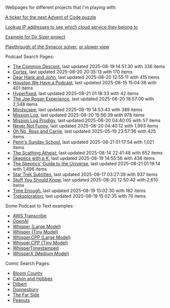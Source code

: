 Webpages for different projects that I'm playing with:

[A ticker for the next Advent of Code puzzle](https://seligman.github.io/aoc_ticker.html)

[Lookup IP addresses to see which cloud service they belong to](https://seligman.github.io/cloud-ips/index.html)

[Example for Dir Sizer project](https://seligman.github.io/dir_sizer/cost_example.html)

[Playthrough of the Synacor solver](https://seligman.github.io/synacor/run_script_speed.html), [or slower view](https://seligman.github.io/synacor/run_script.html)

Podcast Search Pages:
<!-- Podcasts Start -->
* [The Common Descent](https://seligman.github.io/podcasts/common_descent/common_descent.html), last updated 2025-08-19 14:51:30 with 336 items
* [Cortex](https://seligman.github.io/podcasts/cortex_pod/cortex_pod.html), last updated 2025-08-20 20:35:13 with 170 items
* [Dear Hank and John](https://seligman.github.io/podcasts/hank_and_john/hank_and_john.html), last updated 2025-08-20 12:55:11 with 415 items
* [Houston We Have a Podcast](https://seligman.github.io/podcasts/houston_we_have_a_podcast/houston_we_have_a_podcast.html), last updated 2025-08-15 15:04:36 with 401 items
* [Hyperfixed](https://seligman.github.io/podcasts/hyperfixed/hyperfixed.html), last updated 2025-08-21 01:18:33 with 42 items
* [The Joe Rogan Experience](https://seligman.github.io/podcasts/jre/jre.html), last updated 2025-08-20 18:57:00 with 2,548 items
* [Mindscape](https://seligman.github.io/podcasts/mindscape/mindscape.html), last updated 2025-08-19 14:53:43 with 389 items
* [Mission Log](https://seligman.github.io/podcasts/mission_log/mission_log.html), last updated 2025-08-20 15:56:39 with 978 items
* [Mission Log Prodigy](https://seligman.github.io/podcasts/ml_prodigy/ml_prodigy.html), last updated 2025-08-20 04:40:05 with 57 items
* [Never Not Funny](https://seligman.github.io/podcasts/nevernotfunny/nevernotfunny.html), last updated 2025-08-20 04:40:12 with 1,993 items
* [Oh No, Ross and Carrie](https://seligman.github.io/podcasts/oh_no/oh_no.html), last updated 2025-05-19 23:57:36 with 425 items
* [Penn's Sunday School](https://seligman.github.io/podcasts/penn_sunday_school/penn_sunday_school.html), last updated 2025-08-21 01:17:54 with 1,021 items
* [The Scathing Atheist](https://seligman.github.io/podcasts/scathing/scathing.html), last updated 2025-08-14 22:41:48 with 652 items
* [Skeptics with a K](https://seligman.github.io/podcasts/swak/swak.html), last updated 2025-08-19 14:55:56 with 438 items
* [The Skeptics' Guide to the Universe](https://seligman.github.io/podcasts/sgu/sgu.html), last updated 2025-08-21 01:19:14 with 1,496 items
* [Star Trek Subtitles](https://seligman.github.io/star_trek_subtitles/star_trek_subtitles.html), last updated 2025-08-17 03:27:39 with 937 items
* [Stuff You Should Know](https://seligman.github.io/podcasts/stuff_know/stuff_know.html), last updated 2025-08-20 12:50:42 with 2,610 items
* [Time Enough](https://seligman.github.io/podcasts/time_enough/time_enough.html), last updated 2025-08-19 15:02:30 with 182 items
* [Treksploration](https://seligman.github.io/podcasts/treksploration/treksploration.html), last updated 2025-08-19 15:02:35 with 70 items
<!-- Podcasts End -->

Some Podcast to Text examples:
* [AWS Transcribe](https://seligman.github.io/podcast_to_text/Example-Results-AWS-Transcribe.html)
* [OpenAI](https://seligman.github.io/podcast_to_text/Example-Results-OpenAI.html)
* [Whisper (Large Model)](https://seligman.github.io/podcast_to_text/Example-Results-Whisper-Large.html)
* [Whisper (Tiny Model)](https://seligman.github.io/podcast_to_text/Example-Results-Whisper-Tiny.html)
* [Whisper.CPP (Large Model)](https://seligman.github.io/podcast_to_text/Example-Results-Whisper_CPP-Large.html)
* [Whisper.CPP (Tiny Model)](https://seligman.github.io/podcast_to_text/Example-Results-Whisper_CPP-Tiny.html)
* [WhisperTimestamped](https://seligman.github.io/podcast_to_text/Example-Results-WhisperTimestamped-Medium.html)
* [WhisperX (Medium Model)](https://seligman.github.io/podcast_to_text/Example-Results-WhisperX-Medium.html)

Comic Search Pages:
* [Bloom County](https://seligman.github.io/comics/bloom_county.html)
* [Calvin and Hobbes](https://seligman.github.io/comics/calvin_and_hobbes.html)
* [Dilbert](https://seligman.github.io/comics/dilbert.html)
* [Doonesbury](https://seligman.github.io/comics/doonesbury.html)
* [The Far Side](https://seligman.github.io/comics/far_side.html)
* [Peanuts](https://seligman.github.io/comics/peanuts.html)
